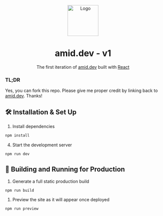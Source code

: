 <div align="center">
  <img alt="Logo" src="https://raw.githubusercontent.com/amidesfahani/v1/main/src/images/logo.png" width="100" />
</div>
<h1 align="center">
  amid.dev - v1
</h1>
<p align="center">
  The first iteration of <a href="https://amid.dev" target="_blank">amid.dev</a> built with <a href="https://react.dev/" target="_blank">React</a>
</p>

### TL;DR
Yes, you can fork this repo. Please give me proper credit by linking back to [amid.dev](https://amid.dev). Thanks!

## 🛠 Installation & Set Up
1. Install dependencies
```sh
npm install
```

4. Start the development server
```sh
npm run dev
```

## 🚀 Building and Running for Production
1. Generate a full static production build
```sh
npm run build
```

1. Preview the site as it will appear once deployed
```sh
npm run preview
```
